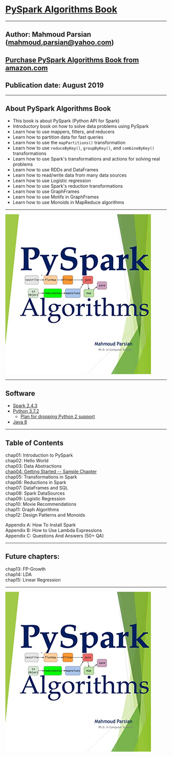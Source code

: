 # [PySpark Algorithms Book](https://www.amazon.com/PySpark-Algorithms-Mahmoud-Parsian-ebook/dp/B07WQHTVCJ/)

---

## Author: Mahmoud Parsian (<mahmoud.parsian@yahoo.com>)
## [Purchase PySpark Algorithms Book from amazon.com](https://www.amazon.com/dp/B07WQHTVCJ/ref=sr_1_1)
## Publication date: August 2019

---

## About PySpark Algorithms Book
* This book is about PySpark (Python API for Spark)
* Introductory book on how to solve data problems using PySpark
* Learn how to use mappers, filters, and reducers
* Learn how to partition data for fast queries
* Learn how to use the `mapPartitions()` transformation
* Learn how to use `reduceByKey()`, `groupByKey()`, and `combineByKey()` transformations
* Learn how to use Spark's transformations and actions for solving real problems
* Learn how to use RDDs and DataFrames
* Learn how to read/write data from many data sources
* Learn how to use Logistic regression
* Learn how to use Spark's reduction transformations
* Learn how to use GraphFrames
* Learn how to use Motifs in GraphFrames
* Learn how to use Monoids in MapReduce algorithms 

---

[![PySpark Algorithms Book](./images/pyspark_algorithms3.jpg)](https://www.amazon.com/PySpark-Algorithms-Mahmoud-Parsian-ebook/dp/B07WQHTVCJ/)

---

## Software

* [Spark 2.4.3](http://spark.apache.org)
* [Python 3.7.2](https://www.python.org/ftp/python/3.7.4/python-3.7.4-macosx10.9.pkg)
	* [Plan for dropping Python 2 support](http://spark.apache.org/news/plan-for-dropping-python-2-support.html)
* [Java 8](https://www.oracle.com/technetwork/java/javase/downloads/jdk8-downloads-2133151.html)

---

## Table of Contents

chap01: Introduction to PySpark  
chap02: Hello World  
chap03: Data Abstractions  
[chap04: Getting Started -- Sample Chapter](./sample_chapters/)  
chap05: Transformations in Spark  
chap06: Reductions in Spark  
chap07: DataFrames and SQL  
chap08: Spark DataSources  
chap09: Logistic Regression  
chap10: Movie Recommendations  
chap11: Graph Algorithms  
chap12: Design Patterns and Monoids  

Appendix A: How To Install Spark  
Appendix B: How to Use Lambda Expressions  
Appendix C: Questions And Answers (50+ QA)  

---

## Future chapters:

chap13: FP-Growth  
chap14: LDA  
chap15: Linear Regression  

[//]: # (metadata:)
[//]: # (Spark, PySpark, Python)
[//]: # (MapReduce, Distributed Algorithms, map, mappers, filters, reduce, reducers, reductions,  partitioners)
[//]: # (big data, Transformations, Actions, RDDs, DataFrames, SQL, Graph Algorithms)
[//]: # (Data Abstractions, Reductions in Spark, Design Patterns and Monoids)
[//]: # (Machine Learning, Logistic Regression, Spark Data Sources)
[//]: # (Resilient Distributed Datasets, Partitioning, Data Partitioning)

---

[![PySpark Algorithms Book](./images/pyspark_algorithms3.jpg)](https://www.amazon.com/PySpark-Algorithms-Mahmoud-Parsian-ebook/dp/B07WQHTVCJ/)
